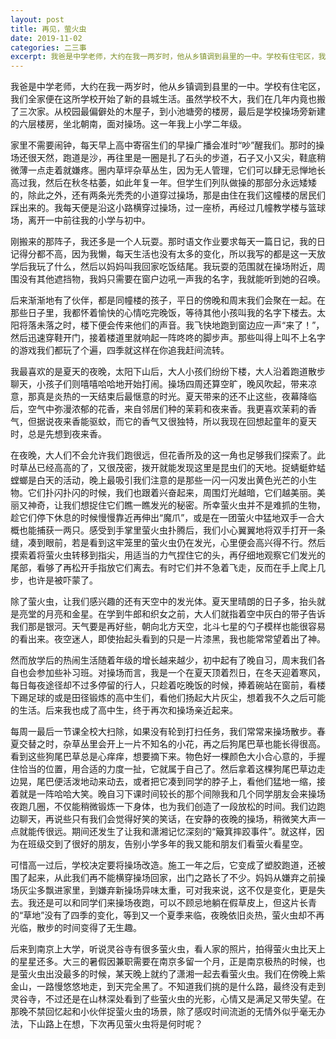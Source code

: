 ```yaml
---
layout: post
title: 再见，萤火虫
date: 2019-11-02
categories: 二三事
excerpt: 我爸是中学老师，大约在我一两岁时，他从乡镇调到县里的一中。学校有住宅区，我们全家便在这所学校开始了新的县城生活。
---
```

我爸是中学老师，大约在我一两岁时，他从乡镇调到县里的一中。学校有住宅区，我们全家便在这所学校开始了新的县城生活。虽然学校不大，我们在几年内竟也搬了三次家。从校园最偏僻处的木屋子，到小池塘旁的楼房，最后是学校操场旁新建的六层楼房，坐北朝南，面对操场。这一年我上小学二年级。

家里不需要闹钟，每天早上高中寄宿生们的早操广播会准时“吵”醒我们。那时的操场还很天然，跑道是沙，再往里是一圈是扎了石头的步道，石子又小又尖，鞋底稍微薄一点走着就嫌疼。圈内草坪杂草丛生，因为无人管理，它们可以肆无忌惮地长高过我，然后在秋冬枯萎，如此年复一年。但学生们列队做操的那部分永远矮矮的，除此之外，还有两条光秃秃的小道穿过操场，那是由住在我们这幢楼的居民们踩出来的。我每天便是沿这小路横穿过操场，过一座桥，再经过几幢教学楼与篮球场，离开一中前往我的小学与初中。

刚搬来的那阵子，我还多是一个人玩耍。那时语文作业要求每天一篇日记，我的日记得分都不高，因为我懒，每天生活也没有太多的变化，所以我写的都是这一天放学后我玩了什么，然后以妈妈叫我回家吃饭结尾。我玩耍的范围就在操场附近，周围没有其他遮挡物，我妈只需要在窗户边吼一声我的名字，我就能听到她的召唤。

后来渐渐地有了伙伴，都是同幢楼的孩子，平日的傍晚和周末我们会聚在一起。在那些日子里，我都怀着愉快的心情吃完晚饭，等待其他小孩叫我的名字下楼去。太阳将落未落之时，楼下便会传来他们的声音。我飞快地跑到窗边应一声“来了！”，然后迅速穿鞋开门，接着楼道里就响起一阵咚咚的脚步声。那些叫得上叫不上名字的游戏我们都玩了个遍，四季就这样在你追我赶间流转。

我最喜欢的是夏天的夜晚，太阳下山后，大人小孩们纷纷下楼，大人沿着跑道散步聊天，小孩子们则嘻嘻哈哈地开始打闹。操场四周还算空旷，晚风吹起，带来凉意，那真是炎热的一天结束后最惬意的时光。夏天带来的还不止这些，夜幕降临后，空气中弥漫浓郁的花香，来自邻居们种的茉莉和夜来香。我更喜欢茉莉的香气，但据说夜来香能驱蚊，而它的香气又很独特，所以我现在回想起童年的夏天时，总是先想到夜来香。

在夜晚，大人们不会允许我们跑很远，但花香所及的这一角也足够我们探索了。此时草丛已经高高的了，又很茂密，拨开就能发现这里是昆虫们的天地。捉蜻蜓蚱蜢螳螂是白天的活动，晚上最吸引我们注意的是那些一闪一闪发出黄色光芒的小生物。它们扑闪扑闪的时候，我们也跟着兴奋起来，周围灯光越暗，它们越美丽。美丽又神奇，让我们想捉住它们瞧一瞧发光的秘密。所幸萤火虫并不是难抓的生物，趁它们停下休息的时候慢慢靠近再伸出“魔爪”，或是在一团萤火中猛地双手一合大概也能捕获一两只。感受到手掌里萤火虫扑腾后，我们小心翼翼地将双手打开一条缝，凑到眼前，若是看到这牢笼里的萤火虫仍在发光，心里便会高兴得不行。然后摸索着将萤火虫转移到指尖，用适当的力气捏住它的头，再仔细地观察它们发光的尾部，看够了再松开手指放它们离去。有时它们并不急着飞走，反而在手上爬上几步，也许是被吓蒙了。

除了萤火虫，让我们感兴趣的还有天空中的发光体。夏天里晴朗的日子多，抬头就是亮堂的月亮和金星。在学到牛郎和织女之前，大人们就指着空中灰白的带子告诉我们那是银河。天气要是再好些，朝向北方天空，北斗七星的勺子模样也能很容易的看出来。夜空迷人，即使抬起头看到的只是一片漆黑，我也能常常望着出了神。

然而放学后的热闹生活随着年级的增长越来越少，初中起有了晚自习，周末我们各自也会参加些补习班。对操场而言，我是一个在夏天顶着烈日，在冬天迎着寒风，每日每夜途径却不过多停留的行人，只趁着吃晚饭的时候，捧着碗站在窗前，看楼下踢足球的或是田径锻炼的高中生们，看他们扬起大片灰尘，想着我不久之后可能的生活。后来我也成了高中生，终于再次和操场亲近起来。

每周一最后一节课全校大扫除，如果没有轮到打扫任务，我们常常来操场散步。春夏交替之时，杂草丛里会开上一片不知名的小花，再之后狗尾巴草也能长得很高。看到这些狗尾巴草总是心痒痒，想要摘下来。物色好一棵颜色大小合心意的，手握住恰当的位置，用合适的力度一扯，它就属于自己了。然后拿着这棵狗尾巴草边走边晃，尾巴便活泼地动来动去，或者把它凑到同学的脖子上，看他们猛地一缩，接着就是一阵哈哈大笑。晚自习下课时间较长的那个间隙我和几个同学朋友会来操场夜跑几圈，不仅能稍微锻炼一下身体，也为我们创造了一段放松的时间。我们边跑边聊天，再说些只有我们会觉得好笑的笑话，在安静的夜晚的操场，稍微笑大声一点就能传很远。期间还发生了让我和潇湘记忆深刻的“簸箕摔跤事件”。就这样，因为在班级交到了很好的朋友，告别小学多年的我又能和朋友们看萤火看星空。

可惜高一过后，学校决定要将操场改造。施工一年之后，它变成了塑胶跑道，还被围了起来，从此我们再不能横穿操场回家，出门之路长了不少。妈妈从嫌弃之前操场灰尘多飘进家里，到嫌弃新操场异味太重，可对我来说，这不仅是变化，更是失去。我还是可以和同学们来操场夜跑，可以不顾忌地躺在假草皮上，但这片长青的“草地”没有了四季的变化，等到又一个夏季来临，夜晚依旧炎热，萤火虫却不再光临，散步的时间变得了无生趣。

后来到南京上大学，听说灵谷寺有很多萤火虫，看人家的照片，拍得萤火虫比天上的星星还多。大三的暑假因兼职需要在南京多留一个月，正是南京极热的时候，也是萤火虫出没最多的时候，某天晚上就约了潇湘一起去看萤火虫。我们在傍晚上紫金山，一路慢悠悠地走，到天完全黑了。不知道我们挑的是什么路，最终没有走到灵谷寺，不过还是在山林深处看到了些萤火虫的光影，心情又是满足又带失望。在那晚不禁回忆起和小伙伴捉萤火虫的场景，除了感叹时间流逝的无情外似乎毫无办法，下山路上在想，下次再见萤火虫将是何时呢？